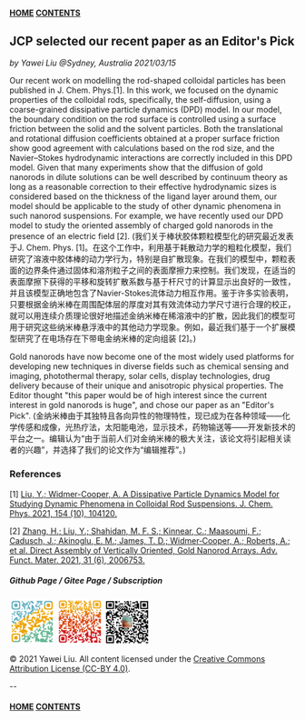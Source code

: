 #### [HOME](../../index.html) [CONTENTS](../index.html)

## JCP selected our recent paper as an Editor's Pick

*by Yawei Liu  @Sydney, Australia 2021/03/15*

Our recent work on modelling the rod-shaped colloidal particles has been published in J. Chem. Phys.[1]. In this work, we focused on the dynamic properties of the colloidal rods, specifically, the self-diffusion, using a coarse-grained dissipative particle dynamics (DPD) model. In our model, the boundary condition on the rod surface is controlled using a surface friction between the solid and the solvent particles. Both the translational and rotational diffusion coefficients obtained at a proper surface friction show good agreement with calculations based on the rod size, and the Navier–Stokes hydrodynamic interactions are correctly included in this DPD model. Given that many experiments show that the diffusion of gold nanorods in dilute solutions can be well described by continuum theory as long as a reasonable correction to their effective hydrodynamic sizes is considered based on the thickness of the ligand layer around them, our model should be applicable to the study of other dynamic phenomena in such nanorod suspensions. For example, we have recently used our DPD model to study the oriented assembly of charged gold nanorods in the presence of an electric field [2]. (我们关于棒状胶体颗粒模型化的研究最近发表于J. Chem. Phys. [1]。在这个工作中，利用基于耗散动力学的粗粒化模型，我们研究了溶液中胶体棒的动力学行为，特别是自扩散现象。在我们的模型中，颗粒表面的边界条件通过固体和溶剂粒子之间的表面摩擦力来控制。我们发现，在适当的表面摩擦下获得的平移和旋转扩散系数与基于杆尺寸的计算显示出良好的一致性，并且该模型正确地包含了Navier-Stokes流体动力相互作用。鉴于许多实验表明，只要根据金纳米棒在周围配体层的厚度对其有效流体动力学尺寸进行合理的校正，就可以用连续介质理论很好地描述金纳米棒在稀溶液中的扩散，因此我们的模型可用于研究这些纳米棒悬浮液中的其他动力学现象。例如，最近我们基于一个扩展模型研究了在电场存在下带电金纳米棒的定向组装 [2]。)

Gold nanorods have now become one of the most widely used platforms for developing new techniques in diverse fields such as chemical sensing and imaging, photothermal therapy, solar cells, display technologies,  drug delivery because of their unique and anisotropic physical properties. The Editor thought "this paper would be of high interest since the current interest in gold nanorods is huge", and chose our paper as an "Editor's Pick". (金纳米棒由于其独特且各向异性的物理特性，现已成为在各种领域——化学传感和成像，光热疗法，太阳能电池，显示技术，药物输送等——开发新技术的平台之一。编辑认为“由于当前人们对金纳米棒的极大关注，该论文将引起相关读者的兴趣”，并选择了我们的论文作为“编辑推荐”。)

### References

[1] [Liu, Y.; Widmer-Cooper, A. A Dissipative Particle Dynamics Model for Studying Dynamic Phenomena in Colloidal Rod Suspensions. J. Chem. Phys. 2021, 154 (10), 104120.](https://aip.scitation.org/doi/10.1063/5.0041285)

[2] [Zhang, H.; Liu, Y.; Shahidan, M. F. S.; Kinnear, C.; Maasoumi, F.; Cadusch, J.; Akinoglu, E. M.; James, T. D.; Widmer‐Cooper, A.; Roberts, A.; et al. Direct Assembly of Vertically Oriented, Gold Nanorod Arrays. Adv. Funct. Mater. 2021, 31 (6), 2006753.](https://onlinelibrary.wiley.com/doi/10.1002/adfm.202006753)


##### Github Page / Gitee Page / Subscription
<img src="images/github_yawei.png" alt="github page" width="80" height="80" />
<img src="images/gitee_yawei.png" alt="gitee page" width="80" height="80" />
<img src="images/wechat.png" alt="wechat" width="80" height="80" />

<footer>
    <script async src="//busuanzi.ibruce.info/busuanzi/2.3/busuanzi.pure.mini.js"></script>
    <span id="busuanzi_container_page_pv" style='display:none'>
      <h6>view <span id="busuanzi_value_page_pv">       </span> times</h6>
    </span>
</footer>

<p>&copy; 2021 Yawei Liu. All content licensed under the <a href="https://creativecommons.org/licenses/by/4.0/legalcode">Creative Commons Attribution License (CC-BY 4.0)</a>.</p>

--
#### [HOME](../../index.html) [CONTENTS](../index.html)
